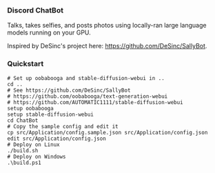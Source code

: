 ﻿### Discord ChatBot

Talks, takes selfies, and posts photos using locally-ran large language models running on your GPU.

Inspired by DeSinc's project here: https://github.com/DeSinc/SallyBot.

### Quickstart

```shell
# Set up oobabooga and stable-diffusion-webui in ..
cd ..
# See https://github.com/DeSinc/SallyBot
# https://github.com/oobabooga/text-generation-webui
# https://github.com/AUTOMATIC1111/stable-diffusion-webui
setup oobabooga
setup stable-diffusion-webui
cd ChatBot
# Copy the sample config and edit it
cp src/Application/config.sample.json src/Application/config.json
edit src/Application/config.json
# Deploy on Linux
./build.sh
# Deploy on Windows
.\build.ps1
```
